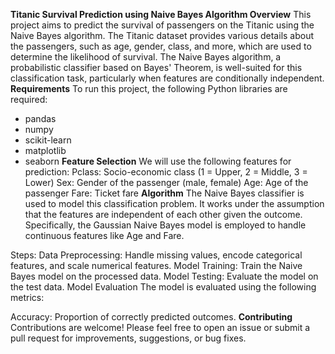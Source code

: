 **Titanic Survival Prediction using Naive Bayes Algorithm
Overview**
This project aims to predict the survival of passengers on the Titanic using the Naive Bayes algorithm. 
The Titanic dataset provides various details about the passengers, such as age, gender, class, and more, which are used to determine the likelihood of survival.
The Naive Bayes algorithm, a probabilistic classifier based on Bayes' Theorem, is well-suited for this classification task, particularly when features are conditionally independent.
**Requirements**
To run this project, the following Python libraries are required:
- pandas
- numpy
- scikit-learn
- matplotlib
- seaborn
**Feature Selection**
We will use the following features for prediction:
Pclass: Socio-economic class (1 = Upper, 2 = Middle, 3 = Lower)
Sex: Gender of the passenger (male, female)
Age: Age of the passenger
Fare: Ticket fare
**Algorithm**
The Naive Bayes classifier is used to model this classification problem.
It works under the assumption that the features are independent of each other given the outcome.
Specifically, the Gaussian Naive Bayes model is employed to handle continuous features like Age and Fare.

Steps:
Data Preprocessing: Handle missing values, encode categorical features, and scale numerical features.
Model Training: Train the Naive Bayes model on the processed data.
Model Testing: Evaluate the model on the test data.
Model Evaluation
The model is evaluated using the following metrics:

Accuracy: Proportion of correctly predicted outcomes.
**Contributing**
Contributions are welcome! Please feel free to open an issue or submit a pull request for improvements, suggestions, or bug fixes.
